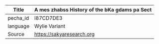 |Title | A mes zhabss History of the bKa gdams pa Sect 
| --- | --- 
|pecha_id | I87CD7DE3
|language | Wylie Variant
|Source | https://sakyaresearch.org